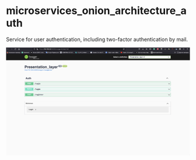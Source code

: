 # microservices_onion_architecture_auth

Service for user authentication, including two-factor authentication by mail.


![Alt text](Screenshot.png?raw=true "Login Auth")